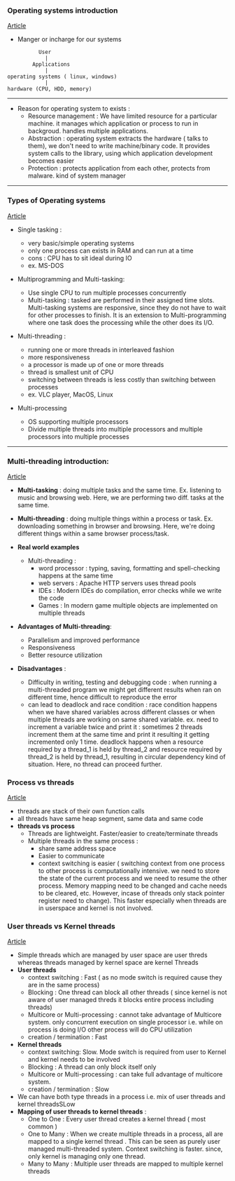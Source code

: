 ### Operating systems introduction
[Article](https://www.geeksforgeeks.org/batch/sde-theory-1/track/Introduction-to-Operating-System/article/MjgxOA%3D%3D)

- Manger or incharge for our systems

```
          User 
            |
        Applications
            |
operating systems ( linux, windows)
            |
hardware (CPU, HDD, memory)
```
__________________________________________________________________________________________

* Reason for operating system to exists :
    - Resource management : We have limited resource for a particular machine. it manages which application or process to run in backgroud. handles
                           multiple applications.
    - Abstraction : operating system extracts the hardware ( talks to them), we don't need to write machine/binary code. It provides system calls to
                    the library, using which application development becomes easier
    - Protection : protects application from each other, protects from malware. kind of system manager

__________________________________________________________________________________________

### Types of Operating systems
[Article](https://www.geeksforgeeks.org/batch/sde-theory-1/track/Introduction-to-Operating-System/article/MTY5NA%3D%3D)
* Single tasking :
    - very basic/simple operating systems
    - only one process can exists in RAM and can run at a time 
    - cons : CPU has to sit ideal during IO
    - ex. MS-DOS

* Multiprogramming and Multi-tasking:
    - Use single CPU to run multiple processes concurrently
    - Multi-tasking : tasked are performed in their assigned time slots. Multi-tasking systems are
    responsive, since they do not have to wait for other processes to finish. It is an extension to 
    Multi-programming where one task does the processing while the other does its I/O.

* Multi-threading :
    - running one or more threads in interleaved fashion
    - more responsiveness
    - a processor is made up of one or more threads
    - thread is smallest unit of CPU
    - switching between threads is less costly than switching between processes
    - ex. VLC player, MacOS, Linux

* Multi-processing
    - OS supporting multiple processors
    - Divide multiple threads into multiple processors and multiple processors into multiple processes
----------------------------------
### Multi-threading introduction:
[Article](https://www.geeksforgeeks.org/batch/sde-theory-1/track/Introduction-to-Operating-System/article/MTc5OQ%3D%3D)

- **Multi-tasking** : doing multiple tasks and the same time. Ex. listening to music and browsing
web. Here, we are performing two diff. tasks at the same time.
- **Multi-threading** : doing multiple things within a process or task. Ex. downloading something
in browser and browsing. Here, we're doing different things within a same browser process/task.

- **Real world examples**
    - Multi-threading :
        - word processor : typing, saving, formatting and spell-checking happens at the same
        time
        - web servers : Apache HTTP servers uses thread pools
        - IDEs : Modern IDEs do compilation, error checks while we write the code
        - Games : In modern game multiple objects are implemented on multiple threads
- **Advantages of Multi-threading**:
    - Parallelism and improved performance
    - Responsiveness
    - Better resource utilization
- **Disadvantages** :
    - Difficulty in writing, testing and debugging code : when running a multi-threaded program we might
    get different results when ran on different time, hence difficult to reproduce the error
    - can lead to deadlock and race condition : race condition happens when we have shared variables across different classes
    or when multiple threads are working on same shared variable.
    ex. need to increment a variable twice and print it : sometimes 2 threads increment them at the same time and print
    it resulting it getting incremented only 1 time.
    deadlock happens when a resource required by a thread_1 is held by thread_2 and resource required by thread_2 is held
    by thread_1, resulting in circular dependency kind of situation. Here, no thread can proceed further.

### Process vs threads
[Article](https://www.geeksforgeeks.org/batch/sde-theory-1/track/Introduction-to-Operating-System/article/MjU4NQ%3D%3D)
 - threads are stack of their own function calls
 - all threads have same heap segment, same data and same code
 - **threads vs process**
    - Threads are lightweight. Faster/easier to create/terminate threads
    - Multiple threads in the same process :
        - share same address space
        - Easier to communicate
        - context switching is easier ( switching context from one process to other process is computationally
        intensive. we need to store the state of the current process and we need to resume the other process. Memory mapping need to be changed
        and cache needs to be cleared, etc. However, incase of threads only stack pointer register need to change). This faster 
        especially when threads are in userspace and kernel is not involved.

### User threads vs Kernel threads
[Article](https://www.geeksforgeeks.org/batch/sde-theory-1/track/Introduction-to-Operating-System/article/ODMy)
- Simple threads which are managed by user space are user threds whereas threads managed by kernel space are kernel Threads
- **User threads**
    - context switching : Fast ( as no mode switch is required cause they are in the same
    process)
    - Blocking : One thread can block all other threads ( since kernel is not aware of user managed threds
    it blocks entire process including threads)
    - Multicore or Multi-processing : cannot take advantage of Multicore system. only concurrent execution
    on single processor i.e. while on process is doing I/O other process will do CPU utilization
    - creation / termination : Fast
- **Kernel threads**
    - context switching: Slow. Mode switch is required from user to Kernel 
    and kernel needs to be involved
    - Blocking : A thread can only block itself only
    - Multicore or Multi-processing : can take full advantage of multicore system.
    - creation / termination : Slow
- We can have both type threads in a process i.e. mix of user threads and kernel threadsSLow
- **Mapping of user threads to kernel threads** :
    - One to One : Every user thread creates a kernel thread ( most common )
    - One to Many : When we create multiple threads in a process, all are mapped to a single kernel thread 
    . This can be seen as purely user managed multi-threaded system. Context switching is faster. since, only
    kernel is managing only one thread.
    - Many to Many : Multiple user threads are mapped to multiple kernel threads

